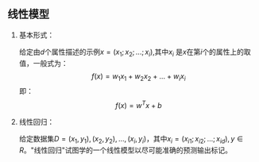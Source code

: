 ## 线性模型

1. 基本形式：

   给定由$d$个属性描述的示例$x=(x_1; x_2;...;x_i)$,其中$x_i$ 是$x$在第$i$个的属性上的取值，一般式为：
   $$
   f(x)= w_1x_1 +w_2x_2+...+w_ix_i
   $$
   即：
   $$
   f(x)=w^Tx+b
   $$
   

2. 线性回归：

   给定数据集$D={(x_1, y_1), (x_2,y_2 ), …,(x_i, y_i)}$，其中$x_i=(x_{i1}; x_{i2};…;x_{id}), y\in R$。"线性回归"试图学的一个线性模型以尽可能准确的预测输出标记。